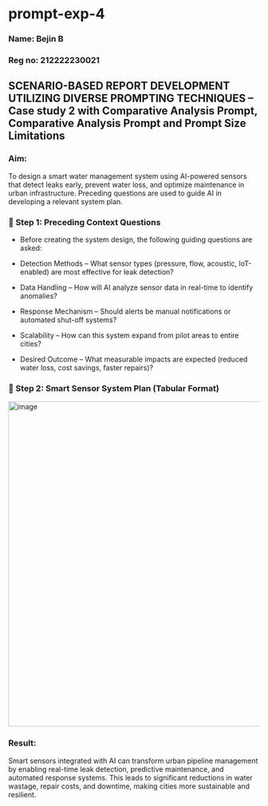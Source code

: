 # prompt-exp-4
### Name: Bejin B
### Reg no: 212222230021
## SCENARIO-BASED REPORT DEVELOPMENT UTILIZING DIVERSE PROMPTING TECHNIQUES – Case study 2 with Comparative Analysis Prompt, Comparative Analysis Prompt and Prompt Size Limitations
### Aim:
To design a smart water management system using AI-powered sensors that detect leaks early, prevent water loss, and optimize maintenance in urban infrastructure. Preceding questions are used to guide AI in developing a relevant system plan.

### 🔹 Step 1: Preceding Context Questions

- Before creating the system design, the following guiding questions are asked:

- Detection Methods – What sensor types (pressure, flow, acoustic, IoT-enabled) are most effective for leak detection?

- Data Handling – How will AI analyze sensor data in real-time to identify anomalies?

- Response Mechanism – Should alerts be manual notifications or automated shut-off systems?

- Scalability – How can this system expand from pilot areas to entire cities?

- Desired Outcome – What measurable impacts are expected (reduced water loss, cost savings, faster repairs)?

### 🔹 Step 2: Smart Sensor System Plan (Tabular Format)
<img width="910" height="652" alt="image" src="https://github.com/user-attachments/assets/07a6683f-65d0-4488-a950-e9c232b2a9de" />

### Result:
Smart sensors integrated with AI can transform urban pipeline management by enabling real-time leak detection, predictive maintenance, and automated response systems. This leads to significant reductions in water wastage, repair costs, and downtime, making cities more sustainable and resilient.
